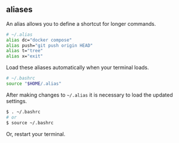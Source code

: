 ## aliases

An alias allows you to define a shortcut for longer commands.

```bash
# ~/.alias
alias dc="docker compose"
alias push="git push origin HEAD"
alias t="tree"
alias x="exit"
```

Load these aliases automatically when your terminal loads.

```bash
# ~/.bashrc
source "$HOME/.alias"
```

After making changes to `~/.alias` it is necessary to load the updated
settings.

```bash
$ . ~/.bashrc
# or
$ source ~/.bashrc
```

Or, restart your terminal.

